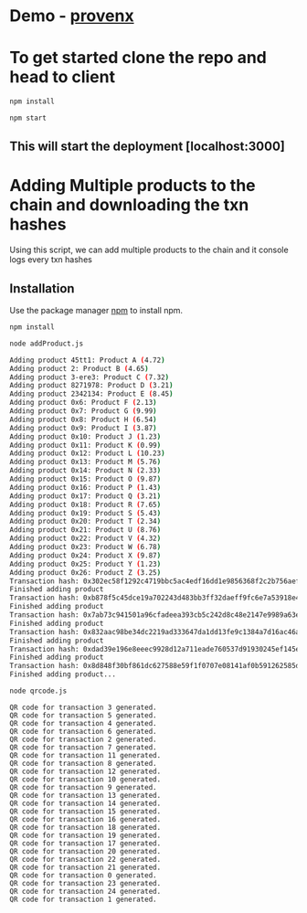 # Demo - [provenx](provenx.0xc0d3rs.tech)


# To get started clone the repo and head to client
```bash
npm install
```
```bash
npm start
```
## This will start the deployment [localhost:3000]

# Adding Multiple products to the chain and downloading the txn hashes

Using this script, we can add multiple products to the chain and it console logs every txn hashes

## Installation

Use the package manager [npm](https://www.npmjs.com/) to install npm.

```bash
npm install
```
```bash
node addProduct.js
```
```bash
Adding product 45tt1: Product A (4.72)
Adding product 2: Product B (4.65)
Adding product 3-ere3: Product C (7.32)
Adding product 8271978: Product D (3.21)
Adding product 2342134: Product E (8.45)
Adding product 0x6: Product F (2.13)
Adding product 0x7: Product G (9.99)
Adding product 0x8: Product H (6.54)
Adding product 0x9: Product I (3.87)
Adding product 0x10: Product J (1.23)
Adding product 0x11: Product K (0.99)
Adding product 0x12: Product L (10.23)
Adding product 0x13: Product M (5.76)
Adding product 0x14: Product N (2.33)
Adding product 0x15: Product O (9.87)
Adding product 0x16: Product P (1.43)
Adding product 0x17: Product Q (3.21)
Adding product 0x18: Product R (7.65)
Adding product 0x19: Product S (5.43)
Adding product 0x20: Product T (2.34)
Adding product 0x21: Product U (8.76)
Adding product 0x22: Product V (4.32)
Adding product 0x23: Product W (6.78)
Adding product 0x24: Product X (9.87)
Adding product 0x25: Product Y (1.23)
Adding product 0x26: Product Z (3.25)
Transaction hash: 0x302ec58f1292c4719bbc5ac4edf16dd1e9856368f2c2b756aef541f890f7ebb8
Finished adding product
Transaction hash: 0xb878f5c45dce19a702243d483bb3ff32daeff9fc6e7a53918e4bc766ef6077b4
Finished adding product
Transaction hash: 0x7ab73c941501a96cfadeea393cb5c242d8c48e2147e9989a63ea437212b057ac
Finished adding product
Transaction hash: 0x832aac98be34dc2219ad333647da1dd13fe9c1384a7d16ac46a1c6175725fc85
Finished adding product
Transaction hash: 0xdad39e196e8eeec9928d12a711eade760537d91930245ef145e071a6ce816c52
Finished adding product
Transaction hash: 0x8d848f30bf861dc627588e59f1f0707e08141af0b591262585d3912037c2346f
Finished adding product...
```
```bash
node qrcode.js
```
```
QR code for transaction 3 generated.
QR code for transaction 5 generated.
QR code for transaction 4 generated.
QR code for transaction 6 generated.
QR code for transaction 2 generated.
QR code for transaction 7 generated.
QR code for transaction 11 generated.
QR code for transaction 8 generated.
QR code for transaction 12 generated.
QR code for transaction 10 generated.
QR code for transaction 9 generated.
QR code for transaction 13 generated.
QR code for transaction 14 generated.
QR code for transaction 15 generated.
QR code for transaction 16 generated.
QR code for transaction 18 generated.
QR code for transaction 19 generated.
QR code for transaction 17 generated.
QR code for transaction 20 generated.
QR code for transaction 22 generated.
QR code for transaction 21 generated.
QR code for transaction 0 generated.
QR code for transaction 23 generated.
QR code for transaction 24 generated.
QR code for transaction 1 generated.
```
